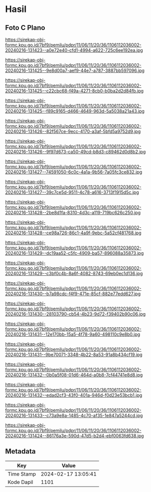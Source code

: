 # Hasil

## Foto C Plano

https://sirekap-obj-formc.kpu.go.id/7bf9/pemilu/pdpr/11/06/11/20/36/1106112036002-20240216-131423--a0e72e40-cfd1-4994-a622-725c6ee192ea.jpg

https://sirekap-obj-formc.kpu.go.id/7bf9/pemilu/pdpr/11/06/11/20/36/1106112036002-20240216-131425--9e8d00a7-aef9-44e7-a787-3887bb597096.jpg

https://sirekap-obj-formc.kpu.go.id/7bf9/pemilu/pdpr/11/06/11/20/36/1106112036002-20240216-131425--c22cbc68-f49a-4271-8cb0-b0ba2d2d84fb.jpg

https://sirekap-obj-formc.kpu.go.id/7bf9/pemilu/pdpr/11/06/11/20/36/1106112036002-20240216-131425--f89c9165-d466-4649-963d-5a5038a21a43.jpg

https://sirekap-obj-formc.kpu.go.id/7bf9/pemilu/pdpr/11/06/11/20/36/1106112036002-20240216-131426--82f567ce-9ecc-4170-a3af-5bfd5a9752d9.jpg

https://sirekap-obj-formc.kpu.go.id/7bf9/pemilu/pdpr/11/06/11/20/36/1106112036002-20240216-131426--9f97d673-ca50-49cd-b8d3-c89462d0d8b2.jpg

https://sirekap-obj-formc.kpu.go.id/7bf9/pemilu/pdpr/11/06/11/20/36/1106112036002-20240216-131427--74591050-6c0c-4a1a-9b56-7a05fc3ce832.jpg

https://sirekap-obj-formc.kpu.go.id/7bf9/pemilu/pdpr/11/06/11/20/36/1106112036002-20240216-131427--39c7ce5d-9511-4c78-a616-3713f1915d5c.jpg

https://sirekap-obj-formc.kpu.go.id/7bf9/pemilu/pdpr/11/06/11/20/36/1106112036002-20240216-131428--2be8d1fa-8310-4d3c-a119-719bc626c250.jpg

https://sirekap-obj-formc.kpu.go.id/7bf9/pemilu/pdpr/11/06/11/20/36/1106112036002-20240216-131428--ce98a726-86c1-4a9f-9ebc-5a52cf481768.jpg

https://sirekap-obj-formc.kpu.go.id/7bf9/pemilu/pdpr/11/06/11/20/36/1106112036002-20240216-131429--dc19aa52-c5fc-4909-ba57-896088a35873.jpg

https://sirekap-obj-formc.kpu.go.id/7bf9/pemilu/pdpr/11/06/11/20/36/1106112036002-20240216-131429--c3bf0c4b-8a6f-4082-8743-69eb0ec1d136.jpg

https://sirekap-obj-formc.kpu.go.id/7bf9/pemilu/pdpr/11/06/11/20/36/1106112036002-20240216-131430--b7a98cdc-f4f9-471e-85cf-882e77edd627.jpg

https://sirekap-obj-formc.kpu.go.id/7bf9/pemilu/pdpr/11/06/11/20/36/1106112036002-20240216-131430--28103790-cb54-4b23-9d72-f39402b90c06.jpg

https://sirekap-obj-formc.kpu.go.id/7bf9/pemilu/pdpr/11/06/11/20/36/1106112036002-20240216-131431--12e170bb-15a5-4f78-9a60-498110c9e8b0.jpg

https://sirekap-obj-formc.kpu.go.id/7bf9/pemilu/pdpr/11/06/11/20/36/1106112036002-20240216-131431--9be70071-3348-4b22-8a53-91a8b434cf19.jpg

https://sirekap-obj-formc.kpu.go.id/7bf9/pemilu/pdpr/11/06/11/20/36/1106112036002-20240216-131432--0b0a5f08-01d6-464d-a0b8-7cf44741e8d8.jpg

https://sirekap-obj-formc.kpu.go.id/7bf9/pemilu/pdpr/11/06/11/20/36/1106112036002-20240216-131432--edad2cf3-43f0-401a-946d-f0d23e53bcb1.jpg

https://sirekap-obj-formc.kpu.go.id/7bf9/pemilu/pdpr/11/06/11/20/36/1106112036002-20240216-131433--c73a9e8a-1485-4c70-af35-1e847a5244cd.jpg

https://sirekap-obj-formc.kpu.go.id/7bf9/pemilu/pdpr/11/06/11/20/36/1106112036002-20240216-131424--86176a3e-590d-47d5-b2d4-ebf0063fd638.jpg


## Metadata

| Key        | Value               |
| ---------- | ------------------- |
| Time Stamp | 2024-02-17 13:05:41 |
| Kode Dapil | 1101                |



